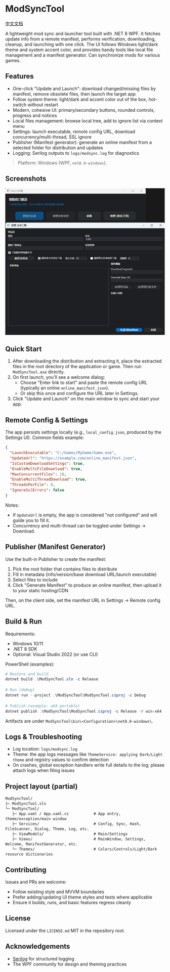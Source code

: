 # ModSyncTool

[中文文档](./README.md)

A lightweight mod sync and launcher tool built with .NET 8 WPF. It fetches update info from a remote manifest, performs verification, downloading, cleanup, and launching with one click. The UI follows Windows light/dark theme and system accent color, and provides handy tools like local file management and a manifest generator. Can synchronize mods for various games.

## Features

- One-click "Update and Launch": download changed/missing files by manifest, remove obsolete files, then launch the target app
- Follow system theme: light/dark and accent color out of the box, hot-switch without restart
- Modern, cohesive UI: primary/secondary buttons, rounded controls, progress and notices
- Local files management: browse local tree, add to ignore list via context menu
- Settings: launch executable, remote config URL, download concurrency/multi-thread, SSL ignore
- Publisher (Manifest generator): generate an online manifest from a selected folder for distribution and updates
- Logging: Serilog outputs to `logs/modsync.log` for diagnostics

> Platform: Windows (WPF, `net8.0-windows`).

## Screenshots

![](/docs/232237.webp)

## Quick Start

1) After downloading the distribution and extracting it, place the extracted files in the root directory of the application or game. Then run `ModSyncTool.exe` directly.
2) On first launch, you'll see a welcome dialog:
   - Choose "Enter link to start" and paste the remote config URL (typically an online `online_manifest.json`).
   - Or skip this once and configure the URL later in Settings.
3) Click "Update and Launch" on the main window to sync and start your app.

## Remote Config & Settings

The app persists settings locally (e.g., `local_config.json`, produced by the Settings UI). Common fields example:

```json
{
  "LaunchExecutable": "C:/Games/MyGame/Game.exe",
  "UpdateUrl": "https://example.com/online_manifest.json",
  "IsCustomDownloadSettings": true,
  "EnableMultiFileDownload": true,
  "MaxConcurrentFiles": 10,
  "EnableMultiThreadDownload": true,
  "ThreadsPerFile": 8,
  "IgnoreSslErrors": false
}
```

Notes:
- If `UpdateUrl` is empty, the app is considered "not configured" and will guide you to fill it.
- Concurrency and multi-thread can be toggled under Settings → Download.

## Publisher (Manifest Generator)

Use the built-in Publisher to create the manifest:

1) Pick the root folder that contains files to distribute
2) Fill in metadata (info/version/base download URL/launch executable)
3) Select files to include
4) Click "Generate Manifest" to produce an online manifest, then upload it to your static hosting/CDN

Then, on the client side, set the manifest URL in Settings → Remote config URL.

## Build & Run

Requirements:
- Windows 10/11
- .NET 8 SDK
- Optional: Visual Studio 2022 (or use CLI)

PowerShell (examples):

```powershell
# Restore and build
dotnet build .\ModSyncTool.sln -c Release

# Run (debug)
dotnet run --project .\ModSyncTool\ModSyncTool.csproj -c Debug

# Publish (example: x64 portable)
dotnet publish .\ModSyncTool\ModSyncTool.csproj -c Release -r win-x64 --self-contained false -o .\publish\win-x64
```

Artifacts are under `ModSyncTool\bin\<Configuration>\net8.0-windows\`.

## Logs & Troubleshooting

- Log location: `logs/modsync.log`
- Theme: the app logs messages like `ThemeService: applying Dark/Light theme` and registry values to confirm detection
- On crashes, global exception handlers write full details to the log; please attach logs when filing issues

## Project layout (partial)

```
ModSyncTool/
├─ ModSyncTool.sln
└─ ModSyncTool/
   ├─ App.xaml / App.xaml.cs           # App entry, theme/exception/main window
   ├─ Services/                        # Config, Sync, Hash, FileScanner, Dialog, Theme, Log, etc.
   ├─ ViewModels/                      # Main/Settings
   ├─ Views/                           # MainWindow, Settings, Welcome, ManifestGenerator, etc.
   └─ Themes/                          # Colors/Controls/Light/Dark resource dictionaries
```

## Contributing

Issues and PRs are welcome:
- Follow existing style and MVVM boundaries
- Prefer adding/updating UI theme styles and tests where applicable
- Ensure it builds, runs, and basic features regress cleanly

## License

Licensed under the `LICENSE.md` MIT in the repository root.

## Acknowledgements

- [Serilog](https://serilog.net/) for structured logging
- The WPF community for design and theming practices
